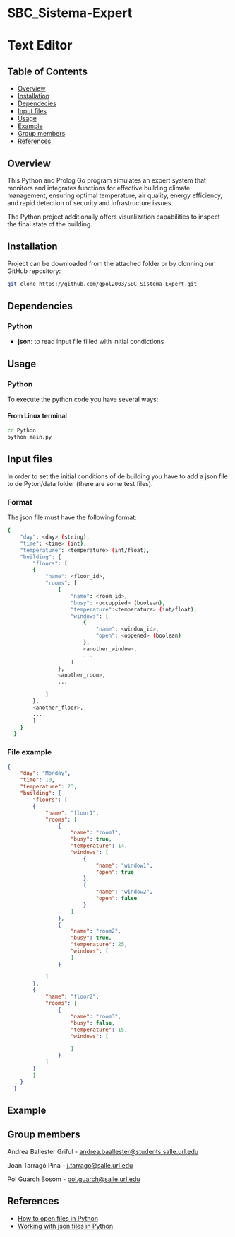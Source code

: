 # SBC_Sistema-Expert
# Text Editor
## Table of Contents
  - [Overview](#overview)
  - [Installation](#installation)
  - [Dependecies](#dependecies)
  - [Input files](#input-files)
  - [Usage](#usage)
  - [Example](#example)
  - [Group members](#group-members)
  - [References](#references)

## Overview 
This Python and Prolog Go program simulates an expert system that monitors and integrates functions for effective building climate management, ensuring optimal temperature, air quality, energy efficiency, and rapid detection of security and infrastructure issues.

The Python project additionally offers visualization capabilities to inspect the final state of the building. 


## Installation
Project can be downloaded from the attached folder or by clonning our GitHub repository:


```bash
git clone https://github.com/gpol2003/SBC_Sistema-Expert.git
```
## Dependencies
### Python
+ **json**: to read input file filled with initial condictions
## Usage

### Python
To execute the python code you have several ways:

#### From Linux terminal
```bash
cd Python
python main.py
```

## Input files
In order to set the initial conditions of de building you have to add a json file to de Pyton/data folder (there are some test files).

### Format
The json file must have the following format:
```bash
{
    "day": <day> (string),
    "time": <time> (int),
    "temperature": <temperature> (int/float),
    "building": {
        "floors": [
        {
            "name": <floor_id>,
            "rooms": [
                {
                    "name": <room_id>,
                    "busy": <occuppied> (boolean),
                    "temperature":<temperature> (int/float),
                    "windows": [
                        {
                            "name": <window_id>,
                            "open": <oppened> (boolean)
                        },
                        <another_window>,
                        ...
                    ]
                },
                <another_room>,
                ...

            ]
        },
        <another_floor>,
        ...
        ]
    }
  }
```

### File example
```json
{
    "day": "Monday",
    "time": 10,
    "temperature": 23,
    "building": {
        "floors": [
        {
            "name": "floor1",
            "rooms": [
                {
                    "name": "room1",
                    "busy": true,
                    "temperature": 14,
                    "windows": [
                        {
                            "name": "window1",
                            "open": true
                        },
                        {
                            "name": "window2",
                            "open": false
                        }
                    ]
                },
                {
                    "name": "room2",
                    "busy": true,
                    "temperature": 25,
                    "windows": [
                    ]
                }

            ]
        }, 
        {
            "name": "floor2",
            "rooms": [
                {
                    "name": "room3",
                    "busy": false,
                    "temperature": 15,
                    "windows": [

                    ]
                }
            ]
        }
        ]
    }
  }
```
## Example

## Group members
Andrea Ballester Griful - andrea.baallester@students.salle.url.edu

Joan Tarragó Pina - j.tarrago@salle.url.edu

Pol Guarch Bosom - pol.guarch@salle.url.edu

## References
- [How to open files in Python](https://codedamn.com/news/python/check-if-a-file-exists-using-python)
- [Working with json files in Python](https://www.w3schools.com/python/python_json.asp)

